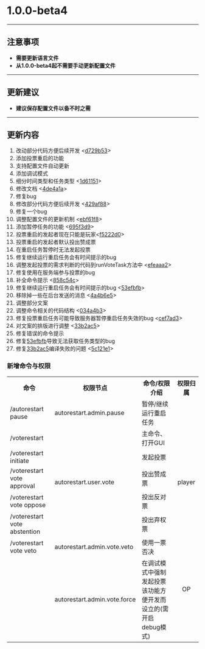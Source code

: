 # **1.0.0-beta4**
---
## **注意事项**
- **需要更新语言文件**
- **从1.0.0-beta4起不需要手动更新配置文件**
---
## **更新建议**
- **建议保存配置文件以备不时之需**
---
## **更新内容**
1. 改动部分代码方便后续开发 <[d729b53](https://github.com/stevei5mc/AutoRestart/commit/d729b53579ee02f300e5dccc5b3b46c5d357bd16)>
2. 添加投票重启的功能
3. 支持配置文件自动更新
4. 添加调试模式
5. 细分时间类型和任务类型 <[1d61151](https://github.com/stevei5mc/AutoRestart/commit/1d611516bd672951090e8e074746617c2f40c8ea)>
6. 修改文档 <[4de4a1a](https://github.com/stevei5mc/AutoRestart/commit/4de4a1a11f01571fc679abfb9fe213340826a03d)>
7. 修复bug
8. 修改部分代码方便后续开发 <[429af88](https://github.com/stevei5mc/AutoRestart/commit/429af88ae04007107f4dc4d84c50c461ae03fe54)>
9. 修复一个bug
10. 调整配置文件的更新机制 <[ebf61f8](https://github.com/stevei5mc/AutoRestart/commit/ebf61f8df6d78160df66692c7683527ca5861f0a)>
11. 添加暂停任务的功能 <[695f3d9](https://github.com/stevei5mc/AutoRestart/commit/695f3d956113d73eb827a974f9fe1da2314d3c82)>
12. 投票重启的发起者现在只能是玩家<[f5222d0](https://github.com/stevei5mc/AutoRestart/commit/f5222d0c57113a43701da4ed3f2aa29b61bd8f8a)>
13. 投票重启的发起者默认投出赞成票
14. 在重启任务暂停时无法发起投票
15. 修复继续运行重启任务会有时间提示的bug
16. 调整发起投票的需求判断的代码到runVoteTask方法中 <[efeaaa2](https://github.com/stevei5mc/AutoRestart/commit/efeaaa20b94777fdc5ada731d8465f169cf3869a)>
17. 修复使用在服务端参与投票的bug
18. 补全命令提示 <[858c54c](https://github.com/stevei5mc/AutoRestart/commit/858c54ca5ab38712d7969a6838a0e3b4e7010d7b)>
19. 修复继续运行重启任务会有时间提示的bug <[53efbfb](https://github.com/stevei5mc/AutoRestart/commit/53efbfbd7125ab9495860aca8d89a7734715584f)>
20. 移除掉一些在后台发送的消息 <[4a4b6e5](https://github.com/stevei5mc/AutoRestart/commit/4a4b6e51bc30f268f2a60cb03ef609c610c724b8)>
21. 调整部分文案
22. 调整命令相关的代码结构 <[034a4b3](https://github.com/stevei5mc/AutoRestart/commit/034a4b328e8399bed1ce551c08e046587dd7433a)>
23. 修复投票重启任务可能导致服务器暂停重启任务失效的bug <[cef7ad3](https://github.com/stevei5mc/AutoRestart/commit/cef7ad3e8fb8d530b5d65aa1683f80492712e3a3)>
24. 对文案的排版进行调整 <[33b2ac5](https://github.com/stevei5mc/AutoRestart/commit/33b2ac5a5b62531833683280801cff408b377865)>
25. 修复错误的命令提示
26. 修复[53efbfb](https://github.com/stevei5mc/AutoRestart/commit/53efbfbd7125ab9495860aca8d89a7734715584f)导致无法获取任务类型的bug
27. 修复[33b2ac5](https://github.com/stevei5mc/AutoRestart/commit/33b2ac5a5b62531833683280801cff408b377865)编译失败的问题 <[5c121e1](https://github.com/stevei5mc/AutoRestart/commit/5c121e190716e590dc527bf044c95964248056da)>

### **新增命令与权限**
<table>
    <tr align="center" valign="center">
        <th>命令</th><th>权限节点</th><th>命令/权限介绍</th><th>权限归属</th>
    </tr>
    <tr>
      <td>/autorestart pause</td><td>autorestart.admin.pause</td><td>暂停/继续运行重启任务</td>
    </tr>
    <tr>
      <td>/voterestart</td><td rowspan="5">autorestart.user.vote</td><td>主命令、打开GUI</td><td rowspan="5" align="center" valign="center">player</td>
    </tr>
    <tr>
      <td>/voterestart initiate</td><td>发起投票</td>
    </tr>
    <tr>
      <td>/voterestart vote approval</td><td>投出赞成票</td>
    </tr>
    <tr>
      <td>/voterestart vote oppose</td><td>投出反对票</td>
    </tr>
    <tr>
      <td>/voterestart vote abstention</td><td>投出弃权票</td>
    </tr>
    <tr>
      <td>/voterestart vote veto</td><td>autorestart.admin.vote.veto</td><td>使用一票否决</td><td rowspan="2" align="center" valign="center">OP</td>
    </tr>
    <tr>
      <td></td><td>autorestart.admin.vote.force</td><td>在调试模式中强制发起投票<br>该功能方便开发而设立的(需开启debug模式)</td>
    </tr>
</table>